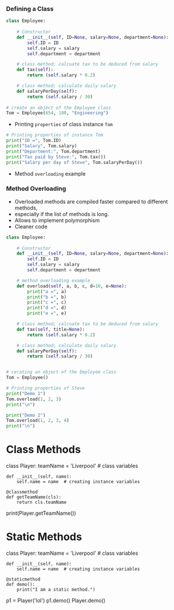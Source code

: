 
### Defining a Class

```python
class Employee:
    
    # Constructor
    def __init__(self, ID=None, salary=None, department=None):
        self.ID = ID
        self.salary = salary
        self.department = department

    # class method; calcuate tax to be deduced from salary
    def tax(self):
        return (self.salary * 0.2)

    # class method; calculate daily salary
    def salaryPerDay(self):
        return (self.salary / 30)
    
# create an object of the Employee class
Tom = Employee(654, 100, "Engineering")
```

- Printing <code>properties</code> of class instance <code>Tom</code>

```python
# Printing properties of instance Tom
print("ID =", Tom.ID)
print("Salary", Tom.salary)
print("Department:", Tom.department)
print("Tax paid by Steve:", Tom.tax())
print("Salary per day of Steve", Tom.salaryPerDay())
```

- Method <code>overloading</code> example

### Method Overloading 
- Overloaded methods are compiled faster compared to different methods,
- especially if the list of methods is long.
- Allows to implement polymorphism
- Cleaner code

```python
class Employee:
    
    # Constructor
    def __init__(self, ID=None, salary=None, department=None):
        self.ID = ID
        self.salary = salary
        self.department = department

    # method overloading example
    def overload(self, a, b, c, d=10, e=None):
        print("a =", a)
        print("b =", b)
        print("c =", c)
        print("d =", d)
        print("e =", e)

    # class method; calcuate tax to be deduced from salary
    def tax(self, title=None):
        return (self.salary * 0.2)

    # class method; calculate daily salary
    def salaryPerDay(self):
        return (self.salary / 30)


# cerating an object of the Employee class
Tom = Employee()

# Printing properties of Steve
print("Demo 1")
Tom.overload(1, 2, 3)
print("\n")

print("Demo 2")
Tom.overload(1, 2, 3, 4)
print("\n")
```

# Class Methods

class Player:
    teamName = 'Liverpool'  # class variables

    def __init__(self, name):
        self.name = name  # creating instance variables

    @classmethod
    def getTeamName(cls):
        return cls.teamName


print(Player.getTeamName())

# Static Methods

class Player:
    teamName = 'Liverpool'  # class variables

    def __init__(self, name):
        self.name = name  # creating instance variables

    @staticmethod
    def demo():
        print("I am a static method.")

p1 = Player('lol')
p1.demo()
Player.demo()


